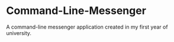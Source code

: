 # Command-Line-Messenger
A command-line messenger application created in my first year of university.
